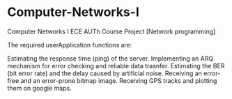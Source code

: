 # Computer-Networks-I
Computer Networks I ECE AUTh Course Project  [Network programming]

The required userApplication functions are:

Estimating the response time (ping) of the server.
Implementing an ARQ mechanism for error checking and reliable data trasnfer.
Estimating the BER (bit error rate) and the delay caused by artificial noise.
Receiving an error-free and an error-prone bitmap image.
Receiving GPS tracks and plotting them on google maps.
